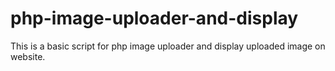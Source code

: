 # php-image-uploader-and-display
This is a basic script for php image uploader and display uploaded image on website.
